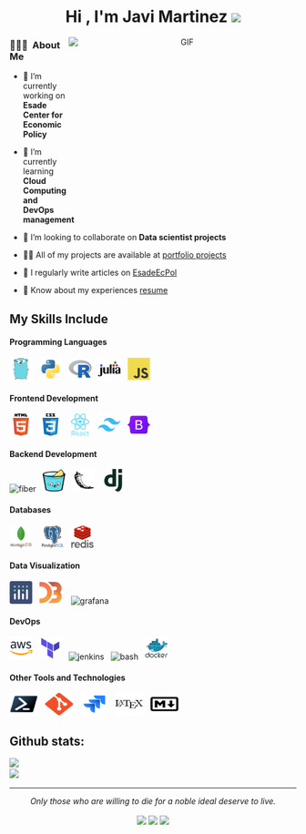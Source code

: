 <h1 align="center"><b>Hi , I'm Javi Martinez </b><img src="https://media.giphy.com/media/hvRJCLFzcasrR4ia7z/giphy.gif" width="35"></h1>
<!--  -->

<a target="_blank" align="center">
  <img align="right" top="500" height="300" width="400" alt="GIF" src="https://media.giphy.com/media/SWoSkN6DxTszqIKEqv/giphy.gif">
</a>

### 👨🏻‍💻 &nbsp;About Me

- 🔭 I’m currently working on **Esade Center for Economic Policy**

- 🌱 I’m currently learning **Cloud Computing and DevOps management**

- 👯 I’m looking to collaborate on **Data scientist projects**

- 👨‍💻 All of my projects are available at [portfolio projects]()

- 📝 I regularly write articles on [EsadeEcPol](https://www.esade.edu/ecpol/es/publicaciones/)

- 📄 Know about my experiences [resume]()

## My Skills Include

<h4> Programming Languages </h4>
<span> 
  <img src="https://raw.githubusercontent.com/devicons/devicon/master/icons/go/go-original.svg" alt="go" width="40" height="40"/>&nbsp;&nbsp;
  <img src="https://raw.githubusercontent.com/devicons/devicon/master/icons/python/python-original.svg" alt="python" width="40" height="40"/>&nbsp;&nbsp;
  <img src="https://raw.githubusercontent.com/devicons/devicon/master/icons/r/r-original.svg" alt="R" width="40" height="40"/>&nbsp;&nbsp;
  <img src="https://raw.githubusercontent.com/devicons/devicon/master/icons/julia/julia-original-wordmark.svg" alt="julia" width="40" height="40"/>&nbsp;&nbsp;
  <img src="https://raw.githubusercontent.com/devicons/devicon/master/icons/javascript/javascript-original.svg" alt="javascript" width="40" height="40"/>&nbsp;&nbsp;
</span>

<h4> Frontend Development </h4>
<span>
  <img src="https://raw.githubusercontent.com/devicons/devicon/master/icons/html5/html5-original-wordmark.svg" alt="html5" width="40" height="40"/>&nbsp;&nbsp;
  <img src="https://raw.githubusercontent.com/devicons/devicon/master/icons/css3/css3-original-wordmark.svg" alt="css3" width="40" height="40"/>&nbsp;&nbsp;
  <img src="https://raw.githubusercontent.com/devicons/devicon/master/icons/react/react-original-wordmark.svg" alt="react" width="40" height="40"/>&nbsp;&nbsp;
  <img src="https://raw.githubusercontent.com/devicons/devicon/master/icons/tailwindcss/tailwindcss-original.svg" alt="tailwindcss" width="40" height="40"/>&nbsp;&nbsp;
  <img src="https://raw.githubusercontent.com/devicons/devicon/master/icons/bootstrap/bootstrap-original.svg" alt="bootstrap" width="40" height="40"/>&nbsp;&nbsp;
  
</span>

<h4> Backend Development </h4>
<span>
  <img src="https://raw.githubusercontent.com/gofiber/docs/master/static/img/logo.svg" alt="fiber" width="50" height="40"/>&nbsp;&nbsp;
  <img src="https://raw.githubusercontent.com/gin-gonic/logo/refs/heads/master/color.svg" alt="gin" width="40" height="40"/>&nbsp;&nbsp;
  <img src="https://raw.githubusercontent.com/devicons/devicon/master/icons/flask/flask-original.svg" alt="flask" width="40" height="40"/>&nbsp;&nbsp;
  <img src="https://raw.githubusercontent.com/devicons/devicon/master/icons/django/django-plain.svg" alt="django" width="40" height="40"/>&nbsp;&nbsp;
</span>

<h4> Databases </h4>
<span>
  <img src="https://raw.githubusercontent.com/devicons/devicon/master/icons/mongodb/mongodb-original-wordmark.svg" alt="mongodb" width="40" height="40"/> &nbsp;&nbsp;
  <img src="https://raw.githubusercontent.com/devicons/devicon/master/icons/postgresql/postgresql-original-wordmark.svg" alt="postgresql" width="40" height="40"/>&nbsp;&nbsp;
  <img src="https://raw.githubusercontent.com/devicons/devicon/master/icons/redis/redis-original-wordmark.svg" alt="redis" width="40" height="40"/>&nbsp;&nbsp;
</span>

<h4> Data Visualization </h4>
<span>
  <img src="https://raw.githubusercontent.com/devicons/devicon/master/icons/plotly/plotly-original.svg" alt="plotly" width="40" height="40"/>&nbsp;&nbsp;
  <img src="https://raw.githubusercontent.com/devicons/devicon/master/icons/d3js/d3js-original.svg" alt="d3js" width="40" height="40"/> &nbsp;&nbsp;
  <img src="https://www.vectorlogo.zone/logos/grafana/grafana-icon.svg" alt="grafana" width="40" height="40"/> &nbsp;&nbsp;
</span>
<h4> DevOps </h4>
<span>
  <img src="https://raw.githubusercontent.com/devicons/devicon/master/icons/amazonwebservices/amazonwebservices-original-wordmark.svg" alt="aws" width="40" height="40"/>&nbsp;&nbsp;
  <img src="https://raw.githubusercontent.com/devicons/devicon/master/icons/terraform/terraform-original.svg" alt="terraform" width="40" height="40"/>&nbsp;&nbsp;
  <img src="https://www.vectorlogo.zone/logos/jenkins/jenkins-icon.svg" alt="jenkins" width="40" height="40"/>&nbsp;&nbsp;
  <img src="https://www.vectorlogo.zone/logos/gnu_bash/gnu_bash-icon.svg" alt="bash" width="40" height="40"/>&nbsp;&nbsp;
  <img src="https://raw.githubusercontent.com/devicons/devicon/master/icons/docker/docker-original-wordmark.svg" alt="docker" width="40" height="40"/>&nbsp;&nbsp;
</span>


<h4> Other Tools and Technologies </h4>
<span>
  <img src="https://raw.githubusercontent.com/devicons/devicon/master/icons/powershell/powershell-original.svg" alt="powershell" width="50" height="40"/>&nbsp;&nbsp;
  <img src="https://raw.githubusercontent.com/devicons/devicon/master/icons/git/git-original.svg" alt="git" width="50" height="40"/>&nbsp;&nbsp;
  <img src="https://raw.githubusercontent.com/devicons/devicon/master/icons/jira/jira-original.svg" alt="jira" width="50" height="40"/>&nbsp;&nbsp;
  <img src="https://raw.githubusercontent.com/devicons/devicon/master/icons/latex/latex-original.svg" alt="latex" width="50" height="40"/>&nbsp;&nbsp;
  <img src="https://raw.githubusercontent.com/devicons/devicon/master/icons/markdown/markdown-original.svg" alt="markdown" width="50" height="40"/>&nbsp;&nbsp;
</span>



<h2>Github stats:</h2> 

[![](https://github-readme-stats.vercel.app/api?username=javimartzs&show_icons=true&theme=tokyonight&hide_border=true&locale=en)](https://github.com/javimartzs) <br>
[![](https://github-readme-streak-stats.herokuapp.com/?user=javimartzs&theme=material-palenight)](https://github.com/javimartzs)<br>

<hr>
<p align="center">
   <i>Only those who are willing to die for a noble ideal deserve to live.</i>
   <br>
<br>	
<a target="_blank" href="https://www.linkedin.com/in/javimartzs/"><img src="https://img.shields.io/badge/-LinkedIn-0077B5?style=for-the-badge&logo=Linkedin&logoColor=white"></img></a>
<a target="_blank" href="mailto:javier.martinez.snt@gmail.com"><img src="https://img.shields.io/badge/-Gmail-D14836?style=for-the-badge&logo=Gmail&logoColor=white"></img></a>
<a target="_blank" href="https://twitter.com/javimartzs"><img src="https://img.shields.io/badge/-Twitter-1DA1F2?style=for-the-badge&logo=Twitter&logoColor=white"></img></a>
<br>
